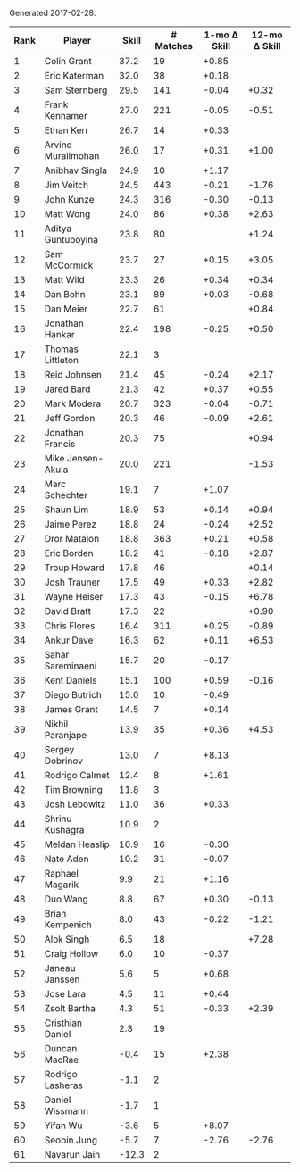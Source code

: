 Generated 2017-02-28.

| Rank | Player             | Skill | # Matches | 1-mo Δ Skill | 12-mo Δ Skill |
|------|--------------------|-------|-----------|--------------|---------------|
|    1 | Colin Grant        |  37.2 |        19 |        +0.85 |               |
|    2 | Eric Katerman      |  32.0 |        38 |        +0.18 |               |
|    3 | Sam Sternberg      |  29.5 |       141 |        -0.04 |         +0.32 |
|    4 | Frank Kennamer     |  27.0 |       221 |        -0.05 |         -0.51 |
|    5 | Ethan Kerr         |  26.7 |        14 |        +0.33 |               |
|    6 | Arvind Muralimohan |  26.0 |        17 |        +0.31 |         +1.00 |
|    7 | Anibhav Singla     |  24.9 |        10 |        +1.17 |               |
|    8 | Jim Veitch         |  24.5 |       443 |        -0.21 |         -1.76 |
|    9 | John Kunze         |  24.3 |       316 |        -0.30 |         -0.13 |
|   10 | Matt Wong          |  24.0 |        86 |        +0.38 |         +2.63 |
|   11 | Aditya Guntuboyina |  23.8 |        80 |              |         +1.24 |
|   12 | Sam McCormick      |  23.7 |        27 |        +0.15 |         +3.05 |
|   13 | Matt Wild          |  23.3 |        26 |        +0.34 |         +0.34 |
|   14 | Dan Bohn           |  23.1 |        89 |        +0.03 |         -0.68 |
|   15 | Dan Meier          |  22.7 |        61 |              |         +0.84 |
|   16 | Jonathan Hankar    |  22.4 |       198 |        -0.25 |         +0.50 |
|   17 | Thomas Littleton   |  22.1 |         3 |              |               |
|   18 | Reid Johnsen       |  21.4 |        45 |        -0.24 |         +2.17 |
|   19 | Jared Bard         |  21.3 |        42 |        +0.37 |         +0.55 |
|   20 | Mark Modera        |  20.7 |       323 |        -0.04 |         -0.71 |
|   21 | Jeff Gordon        |  20.3 |        46 |        -0.09 |         +2.61 |
|   22 | Jonathan Francis   |  20.3 |        75 |              |         +0.94 |
|   23 | Mike Jensen-Akula  |  20.0 |       221 |              |         -1.53 |
|   24 | Marc Schechter     |  19.1 |         7 |        +1.07 |               |
|   25 | Shaun Lim          |  18.9 |        53 |        +0.14 |         +0.94 |
|   26 | Jaime Perez        |  18.8 |        24 |        -0.24 |         +2.52 |
|   27 | Dror Matalon       |  18.8 |       363 |        +0.21 |         +0.58 |
|   28 | Eric Borden        |  18.2 |        41 |        -0.18 |         +2.87 |
|   29 | Troup Howard       |  17.8 |        46 |              |         +0.14 |
|   30 | Josh Trauner       |  17.5 |        49 |        +0.33 |         +2.82 |
|   31 | Wayne Heiser       |  17.3 |        43 |        -0.15 |         +6.78 |
|   32 | David Bratt        |  17.3 |        22 |              |         +0.90 |
|   33 | Chris Flores       |  16.4 |       311 |        +0.25 |         -0.89 |
|   34 | Ankur Dave         |  16.3 |        62 |        +0.11 |         +6.53 |
|   35 | Sahar Sareminaeni  |  15.7 |        20 |        -0.17 |               |
|   36 | Kent Daniels       |  15.1 |       100 |        +0.59 |         -0.16 |
|   37 | Diego Butrich      |  15.0 |        10 |        -0.49 |               |
|   38 | James Grant        |  14.5 |         7 |        +0.14 |               |
|   39 | Nikhil Paranjape   |  13.9 |        35 |        +0.36 |         +4.53 |
|   40 | Sergey Dobrinov    |  13.0 |         7 |        +8.13 |               |
|   41 | Rodrigo Calmet     |  12.4 |         8 |        +1.61 |               |
|   42 | Tim Browning       |  11.8 |         3 |              |               |
|   43 | Josh Lebowitz      |  11.0 |        36 |        +0.33 |               |
|   44 | Shrinu Kushagra    |  10.9 |         2 |              |               |
|   45 | Meldan Heaslip     |  10.9 |        16 |        -0.30 |               |
|   46 | Nate Aden          |  10.2 |        31 |        -0.07 |               |
|   47 | Raphael Magarik    |   9.9 |        21 |        +1.16 |               |
|   48 | Duo Wang           |   8.8 |        67 |        +0.30 |         -0.13 |
|   49 | Brian Kempenich    |   8.0 |        43 |        -0.22 |         -1.21 |
|   50 | Alok Singh         |   6.5 |        18 |              |         +7.28 |
|   51 | Craig Hollow       |   6.0 |        10 |        -0.37 |               |
|   52 | Janeau Janssen     |   5.6 |         5 |        +0.68 |               |
|   53 | Jose Lara          |   4.5 |        11 |        +0.44 |               |
|   54 | Zsolt Bartha       |   4.3 |        51 |        -0.33 |         +2.39 |
|   55 | Cristhian Daniel   |   2.3 |        19 |              |               |
|   56 | Duncan MacRae      |  -0.4 |        15 |        +2.38 |               |
|   57 | Rodrigo Lasheras   |  -1.1 |         2 |              |               |
|   58 | Daniel Wissmann    |  -1.7 |         1 |              |               |
|   59 | Yifan Wu           |  -3.6 |         5 |        +8.07 |               |
|   60 | Seobin Jung        |  -5.7 |         7 |        -2.76 |         -2.76 |
|   61 | Navarun Jain       | -12.3 |         2 |              |               |